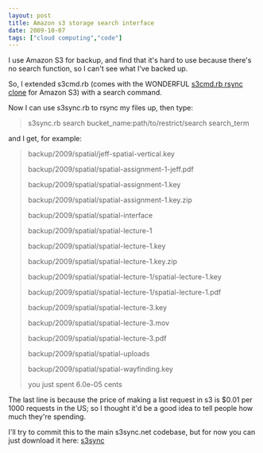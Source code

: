 ```yaml
---
layout: post
title: Amazon s3 storage search interface
date: 2009-10-07
tags: ["cloud computing","code"]
---
```


I use Amazon S3 for backup, and find that it's hard to use because there's no search function, so I can't see what I've backed up.

So, I extended s3cmd.rb (comes with the WONDERFUL [s3cmd.rb rsync clone](http://s3sync.net/wiki) for Amazon S3) with a search command.

Now I can use s3sync.rb to rsync my files up, then type:

> s3sync.rb search bucket_name:path/to/restrict/search search_term

and I get, for example:

> backup/2009/spatial/jeff-spatial-vertical.key> 
> backup/2009/spatial/spatial-assignment-1-jeff.pdf> 
> backup/2009/spatial/spatial-assignment-1.key> 
> backup/2009/spatial/spatial-assignment-1.key.zip> 
> backup/2009/spatial/spatial-interface> 
> backup/2009/spatial/spatial-lecture-1> 
> backup/2009/spatial/spatial-lecture-1.key> 
> backup/2009/spatial/spatial-lecture-1.key.zip> 
> backup/2009/spatial/spatial-lecture-1/spatial-lecture-1.key> 
> backup/2009/spatial/spatial-lecture-1/spatial-lecture-1.pdf> 
> backup/2009/spatial/spatial-lecture-3.key> 
> backup/2009/spatial/spatial-lecture-3.mov> 
> backup/2009/spatial/spatial-lecture-3.pdf> 
> backup/2009/spatial/spatial-uploads> 
> backup/2009/spatial/spatial-wayfinding.key> 
> you just spent 6.0e-05 cents

The last line is because the price of making a list request in s3 is $0.01 per 1000 requests in the US; so I thought it'd be a good idea to tell people how much they're spending. 

I'll try to commit this to the main s3sync.net codebase, but for now you can just download it here: [s3sync](http://unterbahn.com/wp-content/uploads/2009/10/s3sync.zip)